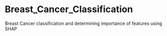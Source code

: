 # Breast_Cancer_Classification
Breast Cancer classification and determining importance of features using SHAP
